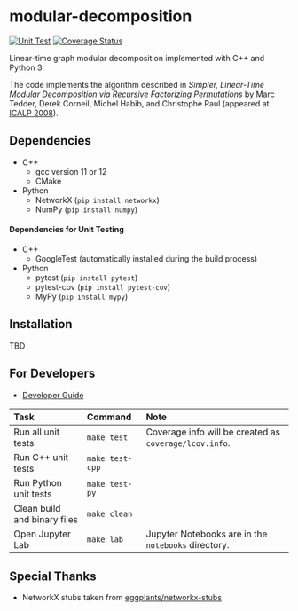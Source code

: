 # modular-decomposition

[![Unit Test](https://github.com/mogproject/modular-decomposition/actions/workflows/ut.yml/badge.svg)](https://github.com/mogproject/modular-decomposition/actions/workflows/ut.yml) [![Coverage Status](https://coveralls.io/repos/github/mogproject/modular-decomposition/badge.svg?branch=main)](https://coveralls.io/github/mogproject/modular-decomposition?branch=main)

Linear-time graph modular decomposition implemented with C++ and Python 3. 

The code implements the algorithm described in *Simpler, Linear-Time Modular Decomposition via Recursive Factorizing Permutations* by Marc Tedder, Derek Corneil, Michel Habib, and Christophe Paul (appeared at [ICALP 2008](https://link.springer.com/chapter/10.1007/978-3-540-70575-8_52)).

## Dependencies

- C++
  - gcc version 11 or 12
  - CMake
- Python
  - NetworkX (`pip install networkx`)
  - NumPy (`pip install numpy`)

#### Dependencies for Unit Testing

- C++
  - GoogleTest (automatically installed during the build process)
- Python
  - pytest (`pip install pytest`)
  - pytest-cov (`pip install pytest-cov`)
  - MyPy (`pip install mypy`)

## Installation

TBD

## For Developers

- [Developer Guide](https://github.com/mogproject/modular-decomposition/wiki/Developer-Guide)

| Task | Command | Note |
| :--- | :--- | :--- |
| Run all unit tests | `make test` | Coverage info will be created as `coverage/lcov.info`. |
| Run C++ unit tests | `make test-cpp` ||
| Run Python unit tests | `make test-py` ||
| Clean build and binary files | `make clean` ||
| Open Jupyter Lab   | `make lab`  | Jupyter Notebooks are in the `notebooks` directory.|

## Special Thanks

- NetworkX stubs taken from [eggplants/networkx-stubs](https://github.com/eggplants/networkx-stubs)

